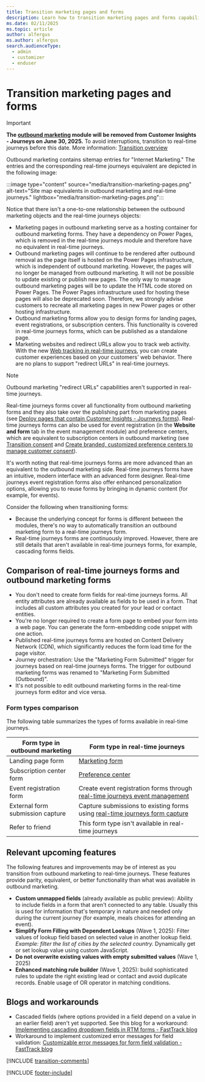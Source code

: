 ```yaml
---
title: Transition marketing pages and forms
description: Learn how to transition marketing pages and forms capabilities from outbound marketing to real-time journeys in Dynamics 365 Customer Insights - Journeys.
ms.date: 02/11/2025
ms.topic: article
author: alfergus
ms.author: alfergus
search.audienceType: 
  - admin
  - customizer
  - enduser
---
```


# Transition marketing pages and forms

> [!IMPORTANT]
> **The [outbound marketing](user-guide.md) module will be removed from Customer Insights - Journeys on June 30, 2025.** To avoid interruptions, transition to real-time journeys before this date. More information: [Transition overview](transition-overview.md)

Outbound marketing contains sitemap entries for "Internet Marketing." The entries and the corresponding real-time journeys equivalent are depicted in the following image:

:::image type="content" source="media/transition-marketing-pages.png" alt-text="Site map equivalents in outbound marketing and real-time journeys." lightbox="media/transition-marketing-pages.png":::

Notice that there isn't a one-to-one relationship between the outbound marketing objects and the real-time journeys objects:

- Marketing pages in outbound marketing serve as a hosting container for outbound marketing forms. They have a dependency on Power Pages, which is removed in the real-time journeys module and therefore have no equivalent in real-time journeys.
- Outbound marketing pages will continue to be rendered after outbound removal as the page itself is hosted on the Power Pages infrastructure, which is independent of outbound marketing. However, the pages will no longer be managed from outbound marketing. It will not be possible to update existing or publish new pages. The only way to manage outbound marketing pages will be to update the HTML code stored on Power Pages. The Power Pages infrastructure used for hosting these pages will also be deprecated soon. Therefore, we strongly advise customers to recreate all marketing pages in new Power pages or other hosting infrastructure.
- Outbound marketing forms allow you to design forms for landing pages, event registrations, or subscription centers. This functionality is covered in real-time journeys forms, which can be published as a standalone page.
- Marketing websites and redirect URLs allow you to track web activity. With the new [Web tracking in real-time journeys](interaction-journey-decision.md), you can create customer experiences based on your customers' web behavior. There are no plans to support "redirect URLs" in real-time journeys.

> [!NOTE]
> Outbound marketing "redirect URLs" capabilities aren't supported in real-time journeys.

Real-time journeys forms cover all functionality from outbound marketing forms and they also take over the publishing part from marketing pages (see [Deploy pages that contain Customer Insights - Journeys forms](real-time-marketing-deploy-pages.md)). Real-time journeys forms can also be used for event registration (in the **Website and form** tab in the event management module) and preference centers, which are equivalent to subscription centers in outbound marketing (see [Transition consent](transition-walkthrough-consent.md) and [Create branded, customized preference centers to manage customer consent](real-time-marketing-preference-centers.md)).

It's worth noting that real-time journeys forms are more advanced than an equivalent to the outbound marketing side. Real-time journeys forms have an intuitive, modern interface with an advanced form designer. Real-time journeys event registration forms also offer enhanced personalization options, allowing you to reuse forms by bringing in dynamic content (for example, for events).

Consider the following when transitioning forms:

- Because the underlying concept for forms is different between the modules, there's no way to automatically transition an outbound marketing form to a real-time journeys form.
- Real-time journeys forms are continuously improved. However, there are still details that aren't available in real-time journeys forms, for example, cascading forms fields.

## Comparison of real-time journeys forms and outbound marketing forms

- You don't need to create form fields for real-time journeys forms. All entity attributes are already available as fields to be used in a form. That includes all custom attributes you created for your lead or contact entities.
- You're no longer required to create a form page to embed your form into a web page. You can generate the form-embedding code snippet with one action.
- Published real-time journeys forms are hosted on Content Delivery Network (CDN), which significantly reduces the form load time for the page visitor.
- Journey orchestration: Use the "Marketing Form Submitted" trigger for journeys based on real-time journeys forms. The trigger for outbound marketing forms was renamed to "Marketing Form Submitted (Outbound)".
- It's not possible to edit outbound marketing forms in the real-time journeys form editor and vice versa.

### Form types comparison

The following table summarizes the types of forms available in real-time journeys.

| Form type in outbound marketing | Form type in real-time journeys |  
|---|---|
| Landing page form  | [Marketing form](real-time-marketing-form-overview.md) |
| Subscription center form | [Preference center](real-time-marketing-preference-centers.md) |
| Event registration form | Create event registration forms through [real-time journeys event management](event-registration-experience.md#event-registration-form) |
| External form submission capture | Capture submissions to existing forms using [real-time journeys form capture](real-time-marketing-form-capture.md) |
| Refer to friend | This form type isn't available in real-time journeys |

## Relevant upcoming features

The following features and improvements may be of interest as you transition from outbound marketing to real-time journeys. These features provide parity, equivalent, or better functionality than what was available in outbound marketing.

- **Custom unmapped fields** (already available as public preview): Ability to include fields in a form that aren't connected to any table. Usually this is used for information that's temporary in nature and needed only during the current journey (for example, meals choices for attending an event).
- **Simplify Form Filling with Dependent Lookups** (Wave 1, 2025): Filter values of lookup field based on selected value in another lookup field. *Example: filter the list of cities by the selected country.* Dynamically get or set lookup value using custom JavaScript.
- **Do not overwrite existing values with empty submitted values** (Wave 1, 2025)
- **Enhanced matching rule builder** (Wave 1, 2025): build sophisticated rules to update the right existing lead or contact and avoid duplicate records. Enable usage of OR operator in matching conditions.

## Blogs and workarounds

- Cascaded fields (where options provided in a field depend on a value in an earlier field) aren't yet supported. See this blog for a workaround: [Implementing cascading dropdown fields in RTM forms - FastTrack blog](https://community.dynamics.com/blogs/post/?postid=ff86d88f-d892-ef11-ac21-6045bdd7e1ae)
- Workaround to implement customized error messages for field validation: [Customizable error messages for form field validation - FastTrack blog](https://community.dynamics.com/blogs/post/?postid=cdcd1dbf-2b7f-ef11-ac20-7c1e521a63a7)

[!INCLUDE [transition-comments](./includes/transition-comments.md)]

[!INCLUDE [footer-include](./includes/footer-banner.md)]
